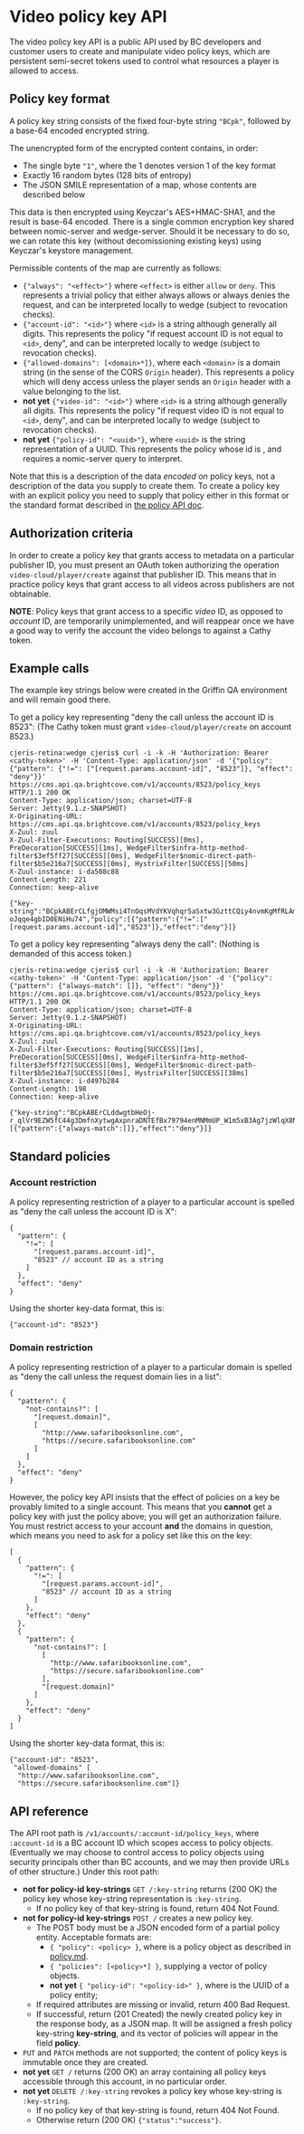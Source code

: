 # Video policy key API

The video policy key API is a public API used by BC developers and customer users to create and
manipulate video policy keys, which are persistent semi-secret tokens used to control what
resources a player is allowed to access.

## Policy key format

A policy key string consists of the fixed four-byte string `"BCpk"`, followed by a base-64
encoded encrypted string.

The unencrypted form of the encrypted content contains, in order:
* The single byte `"1"`, where the 1 denotes version 1 of the key format
* Exactly 16 random bytes (128 bits of entropy)
* The JSON SMILE representation of a map, whose contents are described below

This data is then encrypted using Keyczar's AES+HMAC-SHA1, and the result is base-64 encoded.
There is a single common encryption key shared between nomic-server and wedge-server.  Should
it be necessary to do so, we can rotate this key (without decomissioning existing keys) using
Keyczar's keystore management.

Permissible contents of the map are currently as follows:
* `{"always": "<effect>"}` where `<effect>` is either `allow` or `deny`.  This represents a
  trivial policy that either always allows or always denies the request, and can be interpreted
  locally to wedge (subject to revocation checks).
* `{"account-id": "<id>"}` where `<id>` is a string although generally all digits.  This
  represents the policy "if request account ID is not equal to `<id>`, deny", and can
  be interpreted locally to wedge (subject to revocation checks).
* `{"allowed-domains": [<domain>*]}`, where each `<domain>` is a domain string (in the
  sense of the CORS `Origin` header). This represents a policy which will deny access
  unless the player sends an `Origin` header with a value belonging to the list.
* **not yet** `{"video-id": "<id>"}` where `<id>` is a string although generally all digits.
  This represents the policy "if request video ID is not equal to `<id>`, deny", and
  can be interpreted locally to wedge (subject to revocation checks).
* **not yet** `{"policy-id": "<uuid>"}`, where `<uuid>` is the string representation of a UUID.  This
  represents the policy whose id is <uuid>, and requires a nomic-server query to interpret.

Note that this is a description of the data _encoded on_ policy keys, not a description of the
data you supply to create them.  To create a policy key with an explicit policy you need to
supply that policy either in this format or the standard format described in [the policy API doc](policy.md).

## Authorization criteria

In order to create a policy key that grants access to metadata on a particular publisher ID,
you must present an OAuth token authorizing the operation `video-cloud/player/create` against
that publisher ID.  This means that in practice policy keys that grant access to all videos
across publishers are not obtainable.

**NOTE**: Policy keys that grant access to a specific _video_ ID, as opposed to _account_ ID,
are temporarily unimplemented, and will reappear once we have a good way to verify the account
the video belongs to against a Cathy token.

## Example calls

The example key strings below were created in the Griffin QA environment and will remain good
there.

To get a policy key representing "deny the call unless the account ID is 8523":  (The Cathy
token must grant `video-cloud/player/create` on account 8523.)
```
cjeris-retina:wedge cjeris$ curl -i -k -H 'Authorization: Bearer <cathy-token>' -H 'Content-Type: application/json' -d '{"policy": {"pattern": {"!=": ["[request.params.account-id]", "8523"]}, "effect": "deny"}}' https://cms.api.qa.brightcove.com/v1/accounts/8523/policy_keys
HTTP/1.1 200 OK
Content-Type: application/json; charset=UTF-8
Server: Jetty(9.1.z-SNAPSHOT)
X-Originating-URL: https://cms.api.qa.brightcove.com/v1/accounts/8523/policy_keys
X-Zuul: zuul
X-Zuul-Filter-Executions: Routing[SUCCESS][0ms], PreDecoration[SUCCESS][1ms], WedgeFilter$infra-http-method-filter$3ef5ff27[SUCCESS][0ms], WedgeFilter$nomic-direct-path-filter$b5e216a7[SUCCESS][0ms], HystrixFilter[SUCCESS][50ms]
X-Zuul-instance: i-da508c88
Content-Length: 221
Connection: keep-alive

{"key-string":"BCpkABErCLfgjOMWMsi4TnOqsMVdYKVqhqr5aSxtw3GzttCQiy4nvmKgMfRLAmICS4HoQsqTOuxADwVzmFmbnqf_yx8uk4qyKbT0MyaZ-oJqqe4gbID0ENiHu74","policy":[{"pattern":{"!=":["[request.params.account-id]","8523"]},"effect":"deny"}]}
```

To get a policy key representing "always deny the call":  (Nothing is demanded of this access token.)
```
cjeris-retina:wedge cjeris$ curl -i -k -H 'Authorization: Bearer <cathy-token>' -H 'Content-Type: application/json' -d '{"policy": {"pattern": {"always-match": []}, "effect": "deny"}}' https://cms.api.qa.brightcove.com/v1/accounts/8523/policy_keys
HTTP/1.1 200 OK
Content-Type: application/json; charset=UTF-8
Server: Jetty(9.1.z-SNAPSHOT)
X-Originating-URL: https://cms.api.qa.brightcove.com/v1/accounts/8523/policy_keys
X-Zuul: zuul
X-Zuul-Filter-Executions: Routing[SUCCESS][1ms], PreDecoration[SUCCESS][0ms], WedgeFilter$infra-http-method-filter$3ef5ff27[SUCCESS][0ms], WedgeFilter$nomic-direct-path-filter$b5e216a7[SUCCESS][0ms], HystrixFilter[SUCCESS][38ms]
X-Zuul-instance: i-d497b284
Content-Length: 198
Connection: keep-alive

{"key-string":"BCpkABErCLddwgtbHeOj-r_qlVr9EZW5fC44g3DmfnXytwgAxpnraDNTEfBx79794enMNMmUP_W1m5xB3Ag7jzWlqX8NrcPWeNMqfJP51kYW3FBDpVn6XXztePg","policy":[{"pattern":{"always-match":[]},"effect":"deny"}]}
```

## Standard policies

### Account restriction

A policy representing restriction of a player to a particular account is spelled as "deny the
call unless the account ID is X":

```
{
  "pattern": {
    "!=": [
      "[request.params.account-id]",
      "8523" // account ID as a string
    ]
  },
  "effect": "deny"
}
```

Using the shorter key-data format, this is:
```
{"account-id": "8523"}
```

### Domain restriction

A policy representing restriction of a player to a particular domain is spelled as "deny the
call unless the request domain lies in a list":

```
{
  "pattern": {
    "not-contains?": [
      "[request.domain]",
      [
        "http://www.safaribooksonline.com",
        "https://secure.safaribooksonline.com"
      ]
    ]
  },
  "effect": "deny"
}
```

However, the policy key API insists that the effect of policies on a key be provably limited
to a single account.  This means that you **cannot** get a policy key with just the policy
above; you will get an authorization failure.  You must restrict access to your account **and**
the domains in question, which means you need to ask for a policy set like this on the key:

```
[
  {
    "pattern": {
      "!=": [
        "[request.params.account-id]",
        "8523" // account ID as a string
      ]
    },
    "effect": "deny"
  },
  {
    "pattern": {
      "not-contains?": [
        [
          "http://www.safaribooksonline.com",
          "https://secure.safaribooksonline.com"
        ],
        "[request.domain]"
      ]
    },
    "effect": "deny"
  }
]
```

Using the shorter key-data format, this is:
```
{"account-id": "8523",
 "allowed-domains" [
  "http://www.safaribooksonline.com",
  "https://secure.safaribooksonline.com"]}
```

## API reference

The API root path is `/v1/accounts/:account-id/policy_keys`, where `:account-id` is a BC
account ID which scopes access to policy objects.  (Eventually we may choose to control access
to policy objects using security principals other than BC accounts, and we may then provide
URLs of other structure.)  Under this root path:

* **not for policy-id key-strings**
  `GET /:key-string` returns (200 OK) the policy key whose key-string representation is
  `:key-string`.
    * If no policy key of that key-string is found, return 404 Not Found.
* **not for policy-id key-strings**
  `POST /` creates a new policy key.
    * The POST body must be a JSON encoded form of a partial policy entity.  Acceptable formats
      are:
        * `{ "policy": <policy> }`, where <policy> is a policy object as described in
          [policy.md](policy.md).
        * `{ "policies": [<policy>*] }`, supplying a vector of policy objects.
        * **not yet** `{ "policy-id": "<policy-id>" }`, where <policy-id> is the UUID of a
          policy entity;
    * If required attributes are missing or invalid, return 400 Bad Request.
    * If successful, return (201 Created) the newly created policy key in the response body,
      as a JSON map.  It will be assigned a fresh policy key-string **key-string**, and its
      vector of policies will appear in the field **policy**.
* `PUT` and `PATCH` methods are not supported; the content of policy keys is immutable once
  they are created.
* **not yet**
  `GET /` returns (200 OK) an array containing all policy keys accessible through this account,
  in no particular order.
* **not yet**
  `DELETE /:key-string` revokes a policy key whose key-string is `:key-string`.
    * If no policy key of that key-string is found, return 404 Not Found.
    * Otherwise return (200 OK) `{"status":"success"}`.
